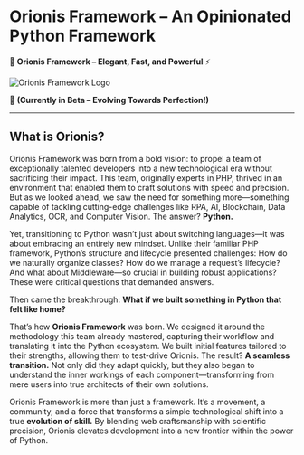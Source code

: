 # **Orionis Framework – An Opinionated Python Framework**

🚀 **Orionis Framework – Elegant, Fast, and Powerful** ⚡

![Orionis Framework Logo](https://raw.githubusercontent.com/orionis-framework/framework/refs/heads/1.x/orionis/luminate/static/logos/OrionisFramework.png)

🔬 **(Currently in Beta – Evolving Towards Perfection!)**

---

## What is Orionis?

Orionis Framework was born from a bold vision: to propel a team of exceptionally talented developers into a new technological era without sacrificing their impact. This team, originally experts in PHP, thrived in an environment that enabled them to craft solutions with speed and precision. But as we looked ahead, we saw the need for something more—something capable of tackling cutting-edge challenges like RPA, AI, Blockchain, Data Analytics, OCR, and Computer Vision. The answer? **Python.**

Yet, transitioning to Python wasn’t just about switching languages—it was about embracing an entirely new mindset. Unlike their familiar PHP framework, Python’s structure and lifecycle presented challenges: How do we naturally organize classes? How do we manage a request’s lifecycle? And what about Middleware—so crucial in building robust applications? These were critical questions that demanded answers.

Then came the breakthrough: **What if we built something in Python that felt like home?**

That’s how **Orionis Framework** was born. We designed it around the methodology this team already mastered, capturing their workflow and translating it into the Python ecosystem. We built initial features tailored to their strengths, allowing them to test-drive Orionis. The result? **A seamless transition.** Not only did they adapt quickly, but they also began to understand the inner workings of each component—transforming from mere users into true architects of their own solutions.

Orionis Framework is more than just a framework. It’s a movement, a community, and a force that transforms a simple technological shift into a true **evolution of skill.** By blending web craftsmanship with scientific precision, Orionis elevates development into a new frontier within the power of Python.


